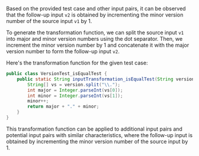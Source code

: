 Based on the provided test case and other input pairs, it can be observed that the follow-up input `v2` is obtained by incrementing the minor version number of the source input `v1` by 1. 

To generate the transformation function, we can split the source input `v1` into major and minor version numbers using the dot separator. Then, we increment the minor version number by 1 and concatenate it with the major version number to form the follow-up input `v2`.

Here's the transformation function for the given test case:

```java
public class VersionTest_isEqualTest {
    public static String inputTransformation_isEqualTest(String version)  {
        String[] vs = version.split("\\.");
        int major = Integer.parseInt(vs[0]);
        int minor = Integer.parseInt(vs[1]);
        minor++;
        return major + "." + minor;
    }
}
```

This transformation function can be applied to additional input pairs and potential input pairs with similar characteristics, where the follow-up input is obtained by incrementing the minor version number of the source input by 1.